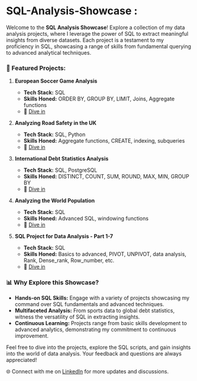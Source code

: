 # SQL-Analysis-Showcase :


Welcome to the **SQL Analysis Showcase**! Explore a collection of my data analysis projects, where I leverage the power of SQL to extract meaningful insights from diverse datasets. Each project is a testament to my proficiency in SQL, showcasing a range of skills from fundamental querying to advanced analytical techniques.

### 🚀 Featured Projects:

1. **European Soccer Game Analysis**
   - **Tech Stack:** SQL
   - **Skills Honed:** ORDER BY, GROUP BY, LIMIT, Joins, Aggregate functions
   - 🔗 [Dive in](https://lnkd.in/gFa_E2XA)

2. **Analyzing Road Safety in the UK**
   - **Tech Stack:** SQL, Python
   - **Skills Honed:** Aggregate functions, CREATE, indexing, subqueries
   - 🔗 [Dive in](https://lnkd.in/dbEAKY2G)

3. **International Debt Statistics Analysis**
   - **Tech Stack:** SQL, PostgreSQL
   - **Skills Honed:** DISTINCT, COUNT, SUM, ROUND, MAX, MIN, GROUP BY
   - 🔗 [Dive in](https://lnkd.in/g5VgYEaS)

4. **Analyzing the World Population**
   - **Tech Stack:** SQL
   - **Skills Honed:** Advanced SQL, windowing functions
   - 🔗 [Dive in](https://lnkd.in/drD4b72q)

5. **SQL Project for Data Analysis - Part 1-7**
   - **Tech Stack:** SQL
   - **Skills Honed:** Basics to advanced, PIVOT, UNPIVOT, data analysis, Rank, Dense_rank, Row_number, etc.
   - 🔗 [Dive in](https://lnkd.in/gDimC5s5)

### 📊 Why Explore this Showcase?

- **Hands-on SQL Skills:** Engage with a variety of projects showcasing my command over SQL fundamentals and advanced techniques.
- **Multifaceted Analysis:** From sports data to global debt statistics, witness the versatility of SQL in extracting insights.
- **Continuous Learning:** Projects range from basic skills development to advanced analytics, demonstrating my commitment to continuous improvement.

Feel free to dive into the projects, explore the SQL scripts, and gain insights into the world of data analysis. Your feedback and questions are always appreciated!

🌐 Connect with me on [LinkedIn](https://www.linkedin.com/in/jay-karanja/) for more updates and discussions.

